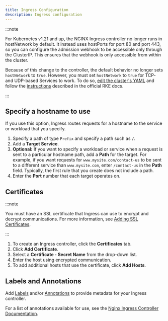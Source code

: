 ```yaml
---
title: Ingress Configuration
description: Ingress configuration
---
```


:::note

For Kubernetes v1.21 and up, the NGINX Ingress controller no longer runs in hostNetwork by default. It instead uses hostPorts for port 80 and port 443, so you can configure the admission webhook to be accessible only through the ClusterIP. This ensures that the webhook is only accessible from within the cluster.

Because of this change to the controller, the default behavior no longer sets `hostNetwork` to `true`. However, you must set `hostNetwork` to `true` for TCP- and UDP-based Services to work. To do so, [edit the cluster's YAML](../../../../reference-guides/cluster-configuration/rancher-server-configuration/rke2-cluster-configuration.md#editing-clusters-with-yaml) and follow the [instructions](https://rke.docs.rancher.com/config-options/add-ons/ingress-controllers#configuring-network-options) described in the official RKE docs.

:::

## Specify a hostname to use

If you use this option, Ingress routes requests for a hostname to the service or workload that you specify.

1. Specify a path of type `Prefix` and specify a path such as `/`.
1. Add a **Target Service**.
1. **Optional:** If you want to specify a workload or service when a request is sent to a particular hostname path, add a **Path** for the target. For example, if you want requests for `www.mysite.com/contact-us` to be sent to a different service than `www.mysite.com`, enter `/contact-us` in the **Path** field. Typically, the first rule that you create does not include a path.
1. Enter the **Port** number that each target operates on.

## Certificates

:::note

You must have an SSL certificate that Ingress can use to encrypt and decrypt communications. For more information, see [Adding SSL Certificates](../encrypt-http-communication.md).

:::

1. To create an Ingress controller, click the **Certificates** tab.
1. Click **Add Certificate**.
1. Select a **Certificate - Secret Name** from the drop-down list.
1. Enter the host using encrypted communication.
1. To add additional hosts that use the certificate, click **Add Hosts**.

## Labels and Annotations

Add [Labels](https://kubernetes.io/docs/concepts/overview/working-with-objects/labels/) and/or [Annotations](https://kubernetes.io/docs/concepts/overview/working-with-objects/annotations/) to provide metadata for your Ingress controller.

For a list of annotations available for use, see the [Nginx Ingress Controller Documentation](https://kubernetes.github.io/ingress-nginx/user-guide/nginx-configuration/annotations/).
